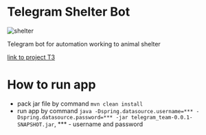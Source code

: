 # Telegram Shelter Bot
![shelter](https://cdn-icons-png.flaticon.com/512/3768/3768967.png)

Telegram bot for automation working to animal shelter

[link to project T3](https://skyengpublic.notion.site/4509dd17f5f840f1ba6807fe83aa9c15)

# How to run app
- pack jar file by command ```mvn clean install```
- run app by command ```java -Dspring.datasource.username=*** -Dspring.datasource.password=*** -jar telegram_team-0.0.1-SNAPSHOT.jar```, *** - username and password
  
